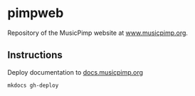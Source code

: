 # pimpweb

Repository of the MusicPimp website at www.musicpimp.org.

## Instructions

Deploy documentation to [docs.musicpimp.org](https://docs.musicpimp.org)

    mkdocs gh-deploy
